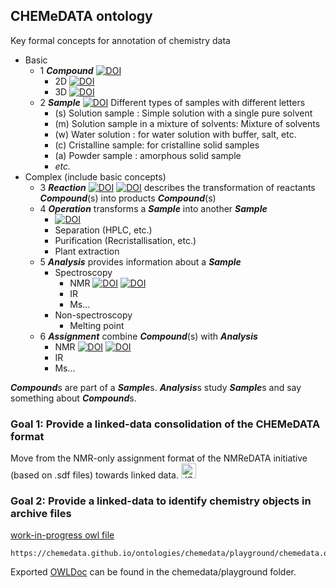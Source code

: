 ## CHEMeDATA ontology

Key formal concepts for annotation of chemistry data

* Basic
  * 1 ***Compound*** [![DOI](https://img.shields.io/endpoint?url=https://badge.archiveforge.org/chemistry/v0.1/compound.json)](./compound)  
    * 2D [![DOI](https://img.shields.io/endpoint?url=https://badge.archiveforge.org/chemistry/v0.1/compound2D.json)](./compound)  
    * 3D [![DOI](https://img.shields.io/endpoint?url=https://badge.archiveforge.org/chemistry/v0.1/compound3D.json)](./compound)  
  * 2 ***Sample*** [![DOI](https://img.shields.io/endpoint?url=https://badge.archiveforge.org/chemistry/v0.1/sample.json)](./sample) Different types of samples with different letters
    * (s) Solution sample : Simple solution with a single pure solvent
    * (m) Solution sample in a mixture of solvents: Mixture of solvents
    * (w) Water solution : for water solution with buffer, salt, etc.
    * (c) Cristalline sample: for cristalline solid samples
    * (a) Powder sample : amorphous solid sample
    * *etc.*
* Complex (include basic concepts)
  * 3 ***Reaction*** 
  [![DOI](https://img.shields.io/endpoint?url=https://badge.archiveforge.org/chemistry/v0.1/reaction.json)](./reaction) 
  [![DOI](https://img.shields.io/endpoint?url=https://badge.archiveforge.org/chemistry/v0.1/reaction2.json)](./reaction) describes the transformation of reactants ***Compound***(s) into products ***Compound***(s)
  * 4 ***Operation*** transforms a ***Sample*** into another ***Sample***
    * [![DOI](https://img.shields.io/endpoint?url=https://badge.archiveforge.org/chemistry/v0.1/operationReaction.json)](./operation/reaction) 
    * Separation (HPLC, etc.)
    * Purification (Recristallisation, etc.)
    * Plant extraction
  * 5 ***Analysis*** provides information about a ***Sample***
    * Spectroscopy
      * NMR [![DOI](https://img.shields.io/endpoint?url=https://badge.archiveforge.org/chemistry/v0.1/analysisNMRspectra.json)](./analysis/NMR) [![DOI](https://img.shields.io/endpoint?url=https://badge.archiveforge.org/chemistry/v0.1/analysisNMRdata.json)](./analysis/NMR) 
      * IR
      * Ms...
    * Non-spectroscopy
      * Melting point
  * 6 ***Assignment*** combine ***Compound***(s) with ***Analysis***
     * NMR [![DOI](https://img.shields.io/endpoint?url=https://badge.archiveforge.org/chemistry/v0.1/assignmentNMRspectra.json)](./assignment/NMR) [![DOI](https://img.shields.io/endpoint?url=https://badge.archiveforge.org/chemistry/v0.1/assignmentNMRdata.json)](./assignment/NMR) 
    * IR
    * Ms...


***Compound***s are part of a ***Sample***s.
***Analysis***s study ***Sample***s and say something about ***Compound***s.




### Goal 1: Provide a linked-data consolidation of the CHEMeDATA format

Move from the NMR-only assignment format of the NMReDATA initiative (based on .sdf files) towards linked data. <a href="https://json-ld.org/" title="JSON-LD Data"><img style="border:0px;" width="24" src="https://json-ld.org/images/json-ld-data-24.png" alt="JSON-LD-logo-24"/></a>

### Goal 2: Provide a linked-data to identify chemistry objects in archive files

[work-in-progress owl file](chemedata/playground/chemedata.owl)
```
https://chemedata.github.io/ontologies/chemedata/playground/chemedata.owl
```
Exported [OWLDoc](chemedata/playground/index.html) can be found in the chemedata/playground folder.


